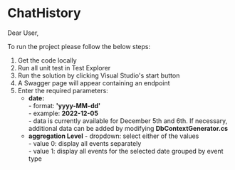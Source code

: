 # ChatHistory

Dear User,

To run the project please follow the below steps:

  1. Get the code locally
  2. Run all unit test in Test Explorer
  3. Run the solution by clicking Visual Studio's start button
  4. A Swagger page will appear containing an endpoint
  5. Enter the required parameters:<br />
		- <b>date:</b><br /> 
				- format: <b>'yyyy-MM-dd'</b><br /> 
				- example: <b>2022-12-05</b><br />
				- data is currently available for December 5th and 6th. If necessary, additional data can be added by modifying <b>DbContextGenerator.cs</b>
		- <b>aggregation Level</b> - dropdown: select either of the values<br /> 
				- value 0: display all events separately<br /> 
				- value 1: display all events for the selected date grouped by event type<br /> 

